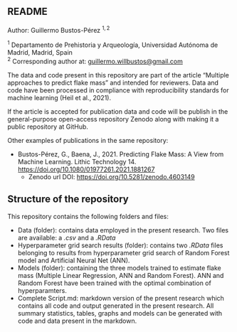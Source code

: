 ## README

Author: Guillermo Bustos-Pérez <sup>1, 2</sup>

<sup>1</sup> Departamento de Prehistoria y Arqueología, Universidad
Autónoma de Madrid, Madrid, Spain  
<sup>2</sup> Corresponding author at: <guillermo.willbustos@gmail.com>

The data and code present in this repository are part of the article
“Multiple approaches to predict flake mass” and intended for reviewers.
Data and code have been processed in compliance with reproducibility
standards for machine learning (Heil et al., 2021).

If the article is accepted for publication data and code will be publish
in the general-purpose open-access repository Zenodo along with making
it a public repository at GitHub.

Other examples of publications in the same repository:

-   Bustos-Pérez, G., Baena, J., 2021. Predicting Flake Mass: A View
    from Machine Learning. Lithic Technology 14.
    <https://doi.org/10.1080/01977261.2021.1881267>
    -   Zenodo url DOI: <https://doi.org/10.5281/zenodo.4603149>

## Structure of the repository

This repository contains the following folders and files:

-   Data (folder): contains data employed in the present research. Two
    files are available: a *.csv* and a *.RData*  
-   Hyperparameter grid search results (folder): contains two *.RData*
    files belonging to results from hyperparameter grid search of Random
    Forest model and Artificial Neural Net (ANN).  
-   Models (folder): containing the three models trained to estimate
    flake mass (Multiple Linear Regression, ANN and Random Forest). ANN
    and Random Forest have been trained with the optimal combination of
    hyperparamters.  
-   Complete Script.md: markdown version of the present research which
    contains all code and output generated in the present research. All
    summary statistics, tables, graphs and models can be generated with
    code and data present in the markdown.
